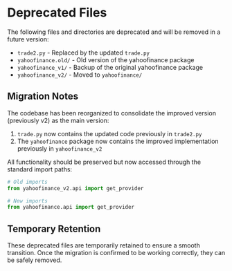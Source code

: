 # Deprecated Files

The following files and directories are deprecated and will be removed in a future version:

- `trade2.py` - Replaced by the updated `trade.py`
- `yahoofinance.old/` - Old version of the yahoofinance package
- `yahoofinance_v1/` - Backup of the original yahoofinance package
- `yahoofinance_v2/` - Moved to `yahoofinance/`

## Migration Notes

The codebase has been reorganized to consolidate the improved version (previously v2) as the main version:

1. `trade.py` now contains the updated code previously in `trade2.py`
2. The `yahoofinance` package now contains the improved implementation previously in `yahoofinance_v2`

All functionality should be preserved but now accessed through the standard import paths:

```python
# Old imports
from yahoofinance_v2.api import get_provider

# New imports
from yahoofinance.api import get_provider
```

## Temporary Retention

These deprecated files are temporarily retained to ensure a smooth transition. Once the migration is confirmed to be working correctly, they can be safely removed.